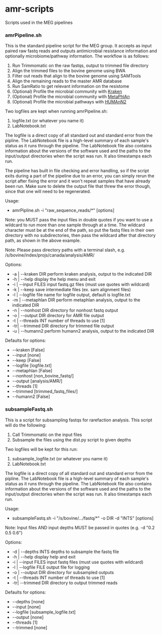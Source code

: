 # amr-scripts
Scripts used in the MEG pipelines

### amrPipeline.sh
This is the standard pipeline script for the MEG group.  It accepts as input
paired raw fastq reads and outputs antimicrobial resistance information and
optionally microbiome/pathway information.  The workflow is as follows:

1. Run Trimmomatic on the raw fastqs, output to trimmed file directory
2. Align the trimmed files to the bovine genome using BWA
3. Filter out reads that align to the bovine genome using SAMTools
4. Align the remaining reads to the master AMR database
5. Run SamRatio to get relevant information on the resistome
6. (Optional) Profile the microbial community with [Kraken](https://ccb.jhu.edu/software/kraken/)
7. (Optional) Profile the microbial community with [MetaPhlAn](http://huttenhower.sph.harvard.edu/metaphlan)
8. (Optional) Profile the microbial pathways with [HUMAnN2](http://huttenhower.sph.harvard.edu/humann2)

Two logfiles are kept when running amrPipeline.sh:

1. logfile.txt (or whatever you name it)
2. LabNotebook.txt

The logfile is a direct copy of all standard out and standard error from the
pipline.  The LabNotebook file is a high-level summary of each sample's
status as it runs through the pipeline.  The LabNotebook file also contains
information about the versions of the software used and the paths to the
input/output directories when the script was run.  It also timestamps each run.

The pipeline has built in file checking and error handling, so if the script
exits during a part of the pipeline due to an error, you can simply rerun
the script after fixing the error and it won't repeat samples that have
already been run.  Make sure to delete the output file that threw the
error though, since that one will need to be regenerated.

Usage:

* amrPipline.sh -i "raw\_sequence\_reads/\*" \[options\]

Note: you MUST pass the input files in double quotes if you want to
use a wildcard to run more than one sample through at a time.  The
wildcard character must be at the end of the path, so put the fastq files in
their own directory with no subdirectories, then pass the wildcard after
that directory path, as shown in the above example.

Note: Please pass directory paths with a terminal slash,
e.g. /s/bovine/index/projs/canada/analysis/AMR/

Options:

* \-a | \-\-kraken DIR	perform kraken analysis, output to the indicated DIR
* \-h | \-\-help		display the help menu and exit
* \-i | \-\-input FILES	input fastq.gz files (must use quotes with wildcard)
* \-k | \-\-keep		save intermediate files (ex. sam alignment files)
* \-l | \-\-logfile	file name for logfile output, default is logfile.txt
* \-m | \-\-metaphlan DIR	perform metaphlan analysis, output to the indicated DIR
* \-n | \-\-nonhost DIR	directory for nonhost fastq output
* \-o | \-\-output DIR	directory for AMR file output
* \-t | \-\-threads INT	number of threads to use [1]
* \-tr| \-\-trimmed DIR	directory for trimmed file output
* \-u | \-\-humann2	perform humann2 analysis, output to the indicated DIR

Defaults for options:

* \-\-kraken \[False\]
* \-\-input \[none\]
* \-\-keep \[False\]
* \-\-logfile \[logfile.txt\]
* \-\-metaphlan \[False\]
* \-\-nonhost \[non\_bovine\_fastq/\]
* \-\-output \[analysis/AMR/\]
* \-\-threads \[1\]
* \-\-trimmed \[trimmed\_fastq\_files/\]
* \-\-humann2 \[False\]


### subsampleFastq.sh

This is a script for subsampling fastqs for rarefaction analysis.  This script
will do the following:

1. Call Trimmomatic on the input files
2. Subsample the files using the dist.py script to given depths

Two logfiles will be kept for this run:

1. subsample\_logfile.txt (or whatever you name it)
2. LabNotebook.txt

The logfile is a direct copy of all standard out and standard error from the
pipline.  The LabNotebook file is a high-level summary of each sample's
status as it runs through the pipeline.  The LabNotebook file also contains
information about the versions of the software used and the paths to the
input/output directories when the script was run.  It also timestamps each run.

Usage:

* subsampleFastq.sh -i "/s/bovine/.../fastq/\*" -o DIR -d "INTS" [options]

Note: Input files AND input depths MUST be passed in quotes (e.g. -d "0.2 0.5 0.6")

Options:

* \-d | \-\-depths INTS	depths to subsample the fastq file
* \-h | \-\-help	display help and exit
* \-i | \-\-input FILES	input fastq files (must use quotes with wildcard)
* \-l | \-\-logfile FILE	output file for logging
* \-o | \-\-output DIR	directory for subsampled outputs
* \-t | \-\-threads INT	number of threads to use [1]
* \-tr| \-\-trimmed DIR	directory to output trimmed reads

Defaults for options:

* \-\-depths \[none\]
* \-\-input \[none\]
* \-\-logfile \[subsample\_logfile.txt\]
* \-\-output \[none\]
* \-\-threads \[1\]
* \-\-trimmed \[none\]
